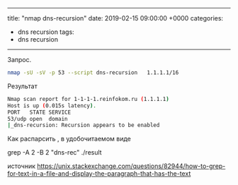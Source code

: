 ---
title: "nmap dns-recursion"
date: 2019-02-15 09:00:00 +0000
categories:
  - dns recursion
tags:
  - dns recursion
 ---
Запрос.
```bash
nmap -sU -sV -p 53 --script dns-recursion   1.1.1.1/16
```
Результат
```bash
Nmap scan report for 1-1-1-1.reinfokom.ru (1.1.1.1)
Host is up (0.015s latency).
PORT   STATE SERVICE
53/udp open  domain
|_dns-recursion: Recursion appears to be enabled
```

Как распарсить , в удобочитаемом виде

grep -A 2 -B 2 "dns-rec" ./result 


источник https://unix.stackexchange.com/questions/82944/how-to-grep-for-text-in-a-file-and-display-the-paragraph-that-has-the-text




